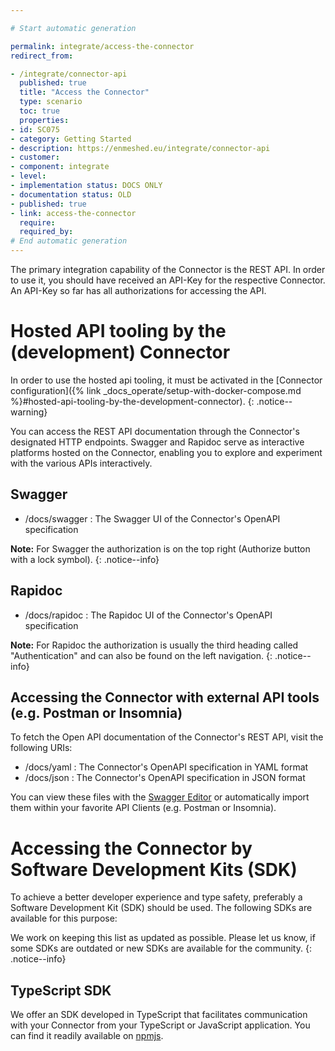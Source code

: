 ```yaml
---

# Start automatic generation

permalink: integrate/access-the-connector
redirect_from:

- /integrate/connector-api
  published: true
  title: "Access the Connector"
  type: scenario
  toc: true
  properties:
- id: SC075
- category: Getting Started
- description: https://enmeshed.eu/integrate/connector-api
- customer:
- component: integrate
- level:
- implementation status: DOCS ONLY
- documentation status: OLD
- published: true
- link: access-the-connector
  require:
  required_by: 
# End automatic generation
---
```


The primary integration capability of the Connector is the REST API. In order to use it, you should have received an API-Key for the respective Connector. An API-Key so far has all authorizations for accessing the API.

# Hosted API tooling by the (development) Connector

In order to use the hosted api tooling, it must be activated in the [Connector configuration]({% link _docs_operate/setup-with-docker-compose.md %}#hosted-api-tooling-by-the-development-connector).
{: .notice--warning}

You can access the REST API documentation through the Connector's designated HTTP endpoints. Swagger and Rapidoc serve as interactive platforms hosted on the Connector, enabling you to explore and experiment with the various APIs interactively.

## Swagger

- /docs/swagger : The Swagger UI of the Connector's OpenAPI specification

**Note:** For Swagger the authorization is on the top right (Authorize button with a lock symbol).
{: .notice--info}

## Rapidoc

- /docs/rapidoc : The Rapidoc UI of the Connector's OpenAPI specification

**Note:** For Rapidoc the authorization is usually the third heading called "Authentication" and can also be found on the left navigation.
{: .notice--info}

## Accessing the Connector with external API tools (e.g. Postman or Insomnia)

To fetch the Open API documentation of the Connector's REST API, visit the following URIs:

- /docs/yaml : The Connector's OpenAPI specification in YAML format
- /docs/json : The Connector's OpenAPI specification in JSON format

You can view these files with the [Swagger Editor](https://editor.swagger.io/) or automatically import them within your favorite API Clients (e.g. Postman or Insomnia).

# Accessing the Connector by Software Development Kits (SDK)

To achieve a better developer experience and type safety, preferably a Software Development Kit (SDK) should be used. The following SDKs are available for this purpose:

We work on keeping this list as updated as possible. Please let us know, if some SDKs are outdated or new SDKs are available for the community.
{: .notice--info}

## TypeScript SDK

We offer an SDK developed in TypeScript that facilitates communication with your Connector from your TypeScript or JavaScript application. You can find it readily available on [npmjs](https://www.npmjs.com/package/@nmshd/connector-sdk).
